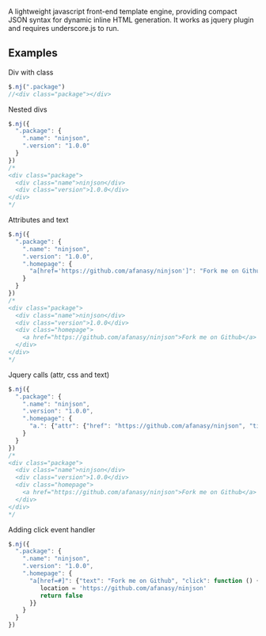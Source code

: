 A lightweight javascript front-end template engine, providing compact JSON syntax for dynamic inline HTML generation.
It works as jquery plugin and requires underscore.js to run.

## Examples

Div with class
```javascript
$.nj(".package")
//<div class="package"></div>
```

Nested divs
```javascript
$.nj({
  ".package": {
    ".name": "ninjson",
    ".version": "1.0.0"
  }
})
/*
<div class="package">
  <div class="name">ninjson</div>
  <div class="version">1.0.0</div>
</div>
*/
```

Attributes and text
```javascript
$.nj({
  ".package": {
    ".name": "ninjson",
    ".version": "1.0.0",
    ".homepage": {
      "a[href='https://github.com/afanasy/ninjson']": "Fork me on Github"
    }
  }
})
/*
<div class="package">
  <div class="name">ninjson</div>
  <div class="version">1.0.0</div>
  <div class="homepage">
    <a href="https://github.com/afanasy/ninjson">Fork me on Github</a>
  </div>
</div>
*/
```

Jquery calls (attr, css and text)
```javascript
$.nj({
  ".package": {
    ".name": "ninjson",
    ".version": "1.0.0",
    ".homepage": {
      "a.": {"attr": {"href": "https://github.com/afanasy/ninjson", "title": "Homepage"}, "css": {"text-decoration": "none"}, "text": "Fork me on Github"}
    }
  }
})
/*
<div class="package">
  <div class="name">ninjson</div>
  <div class="version">1.0.0</div>
  <div class="homepage">
    <a href="https://github.com/afanasy/ninjson">Fork me on Github</a>
  </div>
</div>
*/
```

Adding click event handler
```javascript
$.nj({
  ".package": {
    ".name": "ninjson",
    ".version": "1.0.0",
    ".homepage": {
      "a[href=#]": {"text": "Fork me on Github", "click": function () {
         location = 'https://github.com/afanasy/ninjson'
         return false
      }}
    }
  }
})
```
